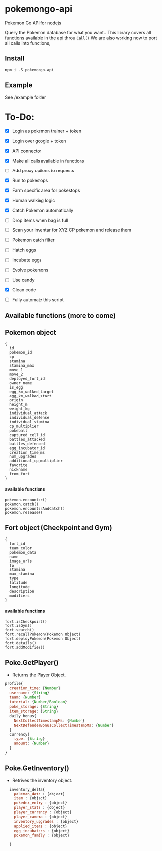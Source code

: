 # pokemongo-api
Pokemon Go API for nodejs


Query the Pokemon database for what you want..
This library covers all functions available in the api throu `Call()`
We are also working now to port all calls into functions,

## Install
```
npm i -S pokemongo-api
```

## Example
See /example folder

# To-Do:
- [x] Login as pokemon trainer + token
- [x] Login over google + token
- [x] API connector
- [X] Make all calls available in functions
- [ ] Add proxy options to requests
- [X] Run to pokestops
- [X] Farm specific area for pokestops
- [X] Human walking logic
- [X] Catch Pokemon automatically
- [ ] Drop items when bag is full
- [ ] Scan your inventar for XYZ CP pokemon and release them
- [ ] Pokemon catch filter
- [ ] Hatch eggs
- [ ] Incubate eggs
- [ ] Evolve pokemons
- [ ] Use candy
- [x] Clean code
- [ ] Fully automate this script



## Available functions (more to come)

## Pokemon object
```
{
  id
  pokemon_id
  cp
  stamina
  stamina_max
  move_1
  move_2
  deployed_fort_id
  owner_name
  is_egg
  egg_km_walked_target
  egg_km_walked_start
  origin
  height_m
  weight_kg
  individual_attack
  individual_defense
  individual_stamina
  cp_multiplier
  pokeball
  captured_cell_id
  battles_attacked
  battles_defended
  egg_incubator_id
  creation_time_ms
  num_upgrades
  additional_cp_multiplier
  favorite
  nickname
  from_fort
}
```
#### available functions
```
pokemon.encounter()
pokemon.catch()
pokemon.encounterAndCatch()
pokemon.release()
```

## Fort object (Checkpoint and Gym)
```
{
  fort_id
  team_color
  pokemon_data
  name
  image_urls
  fp
  stamina
  max_stamina
  type
  latitude
  longitude
  description
  modifiers
}
```
#### available functions
```
fort.isCheckpoint()
fort.isGym()
fort.search()
fort.recallPokemon(Pokemon Object)
fort.deployPokemon(Pokemon Object)
fort.details()
fort.addModifier()
```


## Poke.GetPlayer()
- Returns the Player Object.

```js
profile{
  creation_time: {Number}
  username: {String}
  team: {Number}
  tutorial: {Number/Boolean}
  poke_storage: {String}
  item_storage: {String}
  daily_bonus{
    NextCollectTimestampMs: {Number}
    NextDefenderBonusCollectTimestampMs: {Number}
  }
  currency{
    type: {String}
    amount: {Number}
  }
}
```


## Poke.GetInventory()
- Retrives the inventory object.

```js
  inventory_delta{
    pokemon_data : {object}
    item : {object}
    pokedex_entry : {object}
    player_stats : {object}
    player_currency : {object}
    player_camera : {object}
    inventory_upgrades : {object}
    applied_items : {object}
    egg_incubators : {object}
    pokemon_family : {object}

  }
```